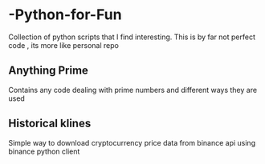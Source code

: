 # -Python-for-Fun
Collection of python scripts that I find interesting. This is by far not perfect code , its more like personal repo

## Anything Prime
Contains any code dealing with prime numbers and different ways they are used

## Historical klines
Simple way to download cryptocurrency price data from binance api using binance python client
